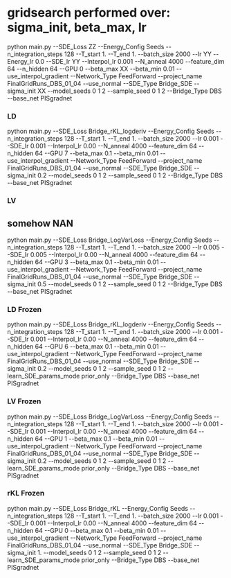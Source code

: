 # gridsearch performed over: sigma_init, beta_max, lr

python main.py --SDE_Loss ZZ --Energy_Config Seeds --n_integration_steps 128 --T_start 1. --T_end 1. --batch_size 2000 --lr YY --Energy_lr 0.0 --SDE_lr YY --Interpol_lr 0.001 --N_anneal 4000 --feature_dim 64 --n_hidden 64 --GPU 0 --beta_max XX --beta_min 0.01 --use_interpol_gradient --Network_Type FeedForward --project_name FinalGridRuns_DBS_01_04 --use_normal --SDE_Type Bridge_SDE --sigma_init XX --model_seeds 0 1 2 --sample_seed 0 1 2  --Bridge_Type DBS --base_net PISgradnet

### LD 

python main.py --SDE_Loss Bridge_rKL_logderiv --Energy_Config Seeds --n_integration_steps 128 --T_start 1. --T_end 1. --batch_size 2000 --lr 0.001 --SDE_lr 0.001 --Interpol_lr 0.00 --N_anneal 4000 --feature_dim 64 --n_hidden 64 --GPU 7 --beta_max 0.1 --beta_min 0.01 --use_interpol_gradient --Network_Type FeedForward --project_name FinalGridRuns_DBS_01_04 --use_normal --SDE_Type Bridge_SDE --sigma_init 0.2 --model_seeds 0 1 2 --sample_seed 0 1 2  --Bridge_Type DBS --base_net PISgradnet

### LV
## somehow NAN
python main.py --SDE_Loss Bridge_LogVarLoss --Energy_Config Seeds --n_integration_steps 128 --T_start 1. --T_end 1. --batch_size 2000 --lr 0.005 --SDE_lr 0.005 --Interpol_lr 0.00 --N_anneal 4000 --feature_dim 64 --n_hidden 64 --GPU 3 --beta_max 0.1 --beta_min 0.01 --use_interpol_gradient --Network_Type FeedForward --project_name FinalGridRuns_DBS_01_04 --use_normal --SDE_Type Bridge_SDE --sigma_init 0.5 --model_seeds 0 1 2 --sample_seed 0 1 2  --Bridge_Type DBS --base_net PISgradnet


### LD Frozen

python main.py --SDE_Loss Bridge_rKL_logderiv --Energy_Config Seeds --n_integration_steps 128 --T_start 1. --T_end 1. --batch_size 2000 --lr 0.001 --SDE_lr 0.001 --Interpol_lr 0.00 --N_anneal 4000 --feature_dim 64 --n_hidden 64 --GPU 6 --beta_max 0.1 --beta_min 0.01 --use_interpol_gradient --Network_Type FeedForward --project_name FinalGridRuns_DBS_01_04 --use_normal --SDE_Type Bridge_SDE --sigma_init 0.2 --model_seeds 0 1 2 --sample_seed 0 1 2 --learn_SDE_params_mode prior_only  --Bridge_Type DBS --base_net PISgradnet


### LV Frozen
python main.py --SDE_Loss Bridge_LogVarLoss --Energy_Config Seeds --n_integration_steps 128 --T_start 1. --T_end 1. --batch_size 2000 --lr 0.001 --SDE_lr 0.001 --Interpol_lr 0.00 --N_anneal 4000 --feature_dim 64 --n_hidden 64 --GPU 1 --beta_max 0.1 --beta_min 0.01 --use_interpol_gradient --Network_Type FeedForward --project_name FinalGridRuns_DBS_01_04 --use_normal --SDE_Type Bridge_SDE --sigma_init 0.2 --model_seeds 0 1 2 --sample_seed 0 1 2 --learn_SDE_params_mode prior_only  --Bridge_Type DBS --base_net PISgradnet


### rKL Frozen
python main.py --SDE_Loss Bridge_rKL --Energy_Config Seeds --n_integration_steps 128 --T_start 1. --T_end 1. --batch_size 2000 --lr 0.001 --SDE_lr 0.001 --Interpol_lr 0.00 --N_anneal 4000 --feature_dim 64 --n_hidden 64 --GPU 0 --beta_max 0.1 --beta_min 0.01 --use_interpol_gradient --Network_Type FeedForward --project_name FinalGridRuns_DBS_01_04 --use_normal --SDE_Type Bridge_SDE --sigma_init 1. --model_seeds 0 1 2 --sample_seed 0 1 2 --learn_SDE_params_mode prior_only  --Bridge_Type DBS --base_net PISgradnet



